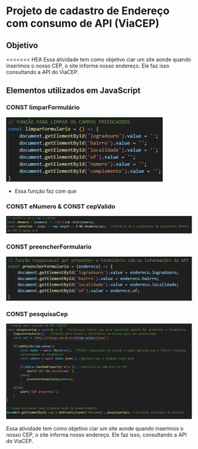 # Projeto de cadastro de Endereço com consumo de API (ViaCEP)

## Objetivo
<<<<<<< HEA
Essa atividade tem como objetivo ciar um site aonde quando inserimos o nosso CEP, o site informa nosso endereço. Ele faz isso consultando a API do ViaCEP.

## Elementos utilizados em JavaScript

### CONST limparFormulário

![Alt text](img/primeira.png)

* Essa função faz com que 




### CONST eNumero & CONST cepValido

![Alt text](img/segundo.png)


### CONST preencherFormulario

![Alt text](img/terceiro.png)

### CONST pesquisaCep


![Alt text](img/quarta.png)

Essa atividade tem como objetivo ciar um site aonde quando inserimos o nosso CEP, o site informa nosso endereço. Ele faz isso, consultando a API do ViaCEP.

##

